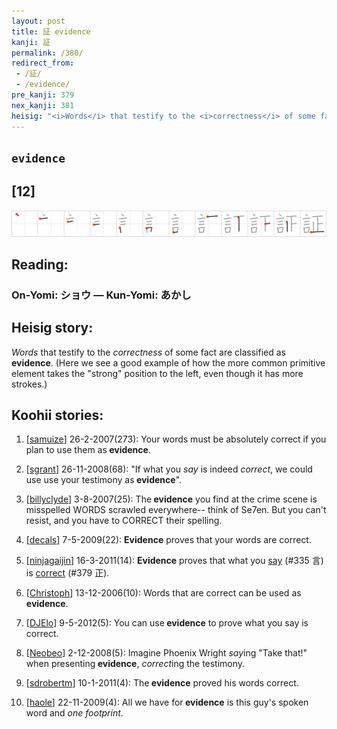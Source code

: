 ```yaml
---
layout: post
title: 証 evidence
kanji: 証
permalink: /380/
redirect_from:
 - /証/
 - /evidence/
pre_kanji: 379
nex_kanji: 381
heisig: "<i>Words</i> that testify to the <i>correctness</i> of some fact are classified as <b>evidence</b>. (Here we see a good example of how the more common primitive element takes the &quot;strong&quot; position to the left, even though it has more strokes.)"
---
```


## `evidence`

## [12]

<div class="stroke"><img src="../images/E8A8BC.png" /></div>

## Reading:

### On-Yomi: ショウ &mdash; Kun-Yomi: あかし

## Heisig story:

<i>Words</i> that testify to the <i>correctness</i> of some fact are classified as <b>evidence</b>. (Here we see a good example of how the more common primitive element takes the &quot;strong&quot; position to the left, even though it has more strokes.)

## Koohii stories:

1) [<a href="http://kanji.koohii.com/profile/samuize">samuize</a>] 26-2-2007(273): Your words must be absolutely correct if you plan to use them as<strong> evidence</strong>.

2) [<a href="http://kanji.koohii.com/profile/sgrant">sgrant</a>] 26-11-2008(68): &quot;If what you <em>say</em> is indeed <em>correct</em>, we could use use your testimony as<strong> evidence</strong>&quot;.

3) [<a href="http://kanji.koohii.com/profile/billyclyde">billyclyde</a>] 3-8-2007(25): The<strong> evidence</strong> you find at the crime scene is misspelled WORDS scrawled everywhere-- think of Se7en. But you can&#039;t resist, and you have to CORRECT their spelling.

4) [<a href="http://kanji.koohii.com/profile/decals">decals</a>] 7-5-2009(22): <strong>Evidence</strong> proves that your words are correct.

5) [<a href="http://kanji.koohii.com/profile/ninjagaijin">ninjagaijin</a>] 16-3-2011(14): <strong>Evidence</strong> proves that what you <a href="../335">say</a> (#335 言) is <a href="../379">correct</a> (#379 正).

6) [<a href="http://kanji.koohii.com/profile/Christoph">Christoph</a>] 13-12-2006(10): Words that are correct can be used as<strong> evidence</strong>.

7) [<a href="http://kanji.koohii.com/profile/DJElo">DJElo</a>] 9-5-2012(5): You can use<strong> evidence</strong> to prove what you say is correct.

8) [<a href="http://kanji.koohii.com/profile/Neobeo">Neobeo</a>] 2-12-2008(5): Imagine Phoenix Wright <em>say</em>ing &quot;Take that!&quot; when presenting<strong> evidence</strong>, <em>correct</em>ing the testimony.

9) [<a href="http://kanji.koohii.com/profile/sdrobertm">sdrobertm</a>] 10-1-2011(4): The<strong> evidence</strong> proved his words correct.

10) [<a href="http://kanji.koohii.com/profile/haole">haole</a>] 22-11-2009(4): All we have for<strong> evidence</strong> is this guy&#039;s spoken word and <em>one</em> <em>footprint</em>.
